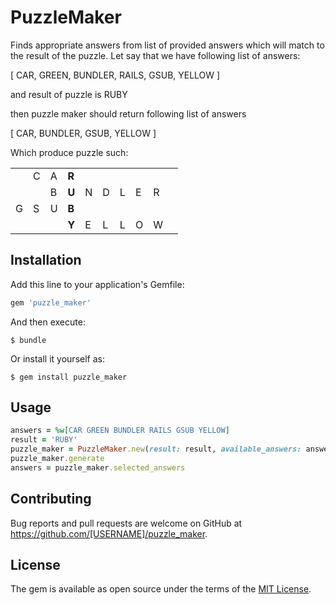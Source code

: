 # PuzzleMaker

Finds appropriate answers from list of provided answers which will match to the result of the puzzle.
Let say that we have following list of answers:

[ CAR, GREEN, BUNDLER, RAILS, GSUB, YELLOW ]

and result of puzzle is  RUBY

then puzzle maker should return following list of answers

[ CAR, BUNDLER, GSUB, YELLOW ]

Which produce puzzle such:

|   |   |   |   |   |   |   |   |   |   |
|---|---|---|---|---|---|---|---|---|---|
|   | C | A | **R** |   |   |   |   |   |
|   |   | B | **U** | N | D | L | E | R |
| G | S | U | **B** |   |   |   |   |   |
|   |   |   | **Y** | E | L | L | O | W |



## Installation

Add this line to your application's Gemfile:

```ruby
gem 'puzzle_maker'
```

And then execute:

    $ bundle

Or install it yourself as:

    $ gem install puzzle_maker

## Usage

```ruby
answers = %w[CAR GREEN BUNDLER RAILS GSUB YELLOW]
result = 'RUBY'
puzzle_maker = PuzzleMaker.new(result: result, available_answers: answers)
puzzle_maker.generate
answers = puzzle_maker.selected_answers

```

## Contributing

Bug reports and pull requests are welcome on GitHub at https://github.com/[USERNAME]/puzzle_maker.

## License

The gem is available as open source under the terms of the [MIT License](https://opensource.org/licenses/MIT).

